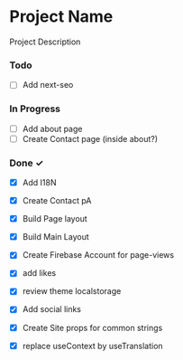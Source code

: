 # Project Name

Project Description

### Todo

- [ ] Add next-seo  

### In Progress

- [ ] Add about page  
- [ ] Create Contact page (inside about?)  

### Done ✓

- [x] Add I18N  
- [x] Create Contact pA  
- [x] Build Page layout  
- [x] Build Main Layout  
- [x] Create Firebase Account for page-views  
- [x] add likes  
- [x] review theme localstorage  
- [x] Add social links  
- [x] Create Site props for common strings  
- [x] replace useContext by useTranslation  

